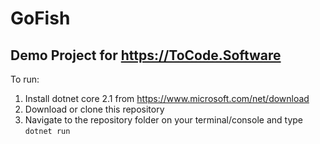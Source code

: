 # GoFish

## Demo Project for https://ToCode.Software

To run:

1. Install dotnet core 2.1 from https://www.microsoft.com/net/download
2. Download or clone this repository
3. Navigate to the repository folder on your terminal/console and type `dotnet run`
